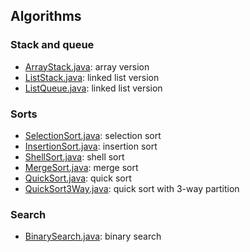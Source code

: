 ## Algorithms

### Stack and queue

- [ArrayStack.java](src/ArrayStack.java): array version
- [ListStack.java](src/ListStack.java): linked list version
- [ListQueue.java](src/ListQueue.java): linked list version

### Sorts

- [SelectionSort.java](src/SelectionSort.java): selection sort
- [InsertionSort.java](src/InsertionSort.java): insertion sort
- [ShellSort.java](src/ShellSort.java): shell sort
- [MergeSort.java](src/MergeSort.java): merge sort
- [QuickSort.java](src/QuickSort.java): quick sort
- [QuickSort3Way.java](src/QuickSort3Way.java): quick sort with 3-way partition

### Search

- [BinarySearch.java](src/BinarySearch.java): binary search
